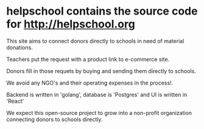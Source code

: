 # helpschool contains the source code for http://helpschool.org

This site aims to connect donors directly to schools in need of material donations.

Teachers put the request with a product link to e-commerce site.

Donors fill in those requets by buying and sending them directly to schools.

We avoid any NGO's and their operating expenses in the process!.

Backend is written in 'golang', database is 'Postgres' and 
UI is written in 'React' 

We expect this open-source project to grow into a non-profit organization connecting donors to schools directly.

